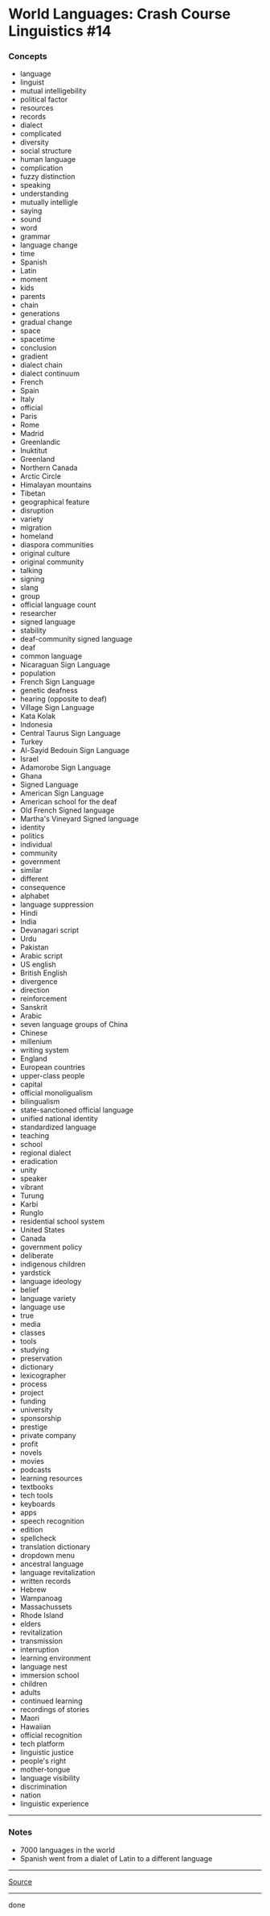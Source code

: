 # World Languages: Crash Course Linguistics #14

### Concepts

- language
- linguist
- mutual intelligebility
- political factor
- resources
- records
- dialect
- complicated
- diversity
- social structure
- human language
- complication
- fuzzy distinction
- speaking
- understanding
- mutually intelligle
- saying
- sound
- word
- grammar
- language change
- time
- Spanish
- Latin
- moment
- kids
- parents
- chain
- generations
- gradual change
- space
- spacetime
- conclusion
- gradient
- dialect chain
- dialect continuum
- French
- Spain
- Italy
- official
- Paris
- Rome
- Madrid
- Greenlandic
- Inuktitut
- Greenland
- Northern Canada
- Arctic Circle
- Himalayan mountains
- Tibetan
- geographical feature
- disruption
- variety
- migration
- homeland
- diaspora communities
- original culture
- original community
- talking
- signing
- slang
- group
- official language count
- researcher
- signed language
- stability
- deaf-community signed language
- deaf
- common language
- Nicaraguan Sign Language
- population
- French Sign Language
- genetic deafness
- hearing (opposite to deaf)
- Village Sign Language
- Kata Kolak
- Indonesia
- Central Taurus Sign Language
- Turkey
- Al-Sayid Bedouin Sign Language
- Israel
- Adamorobe Sign Language
- Ghana
- Signed Language
- American Sign Language
- American school for the deaf
- Old French Signed language
- Martha's Vineyard Signed language
- identity
- politics
- individual
- community
- government
- similar
- different
- consequence
- alphabet
- language suppression
- Hindi
- India
- Devanagari script
- Urdu
- Pakistan
- Arabic script
- US english
- British English
- divergence
- direction
- reinforcement
- Sanskrit
- Arabic
- seven language groups of China
- Chinese
- millenium
- writing system
- England
- European countries
- upper-class people
- capital
- official monoligualism
- bilingualism
- state-sanctioned official language
- unified national identity
- standardized language
- teaching
- school
- regional dialect
- eradication
- unity
- speaker
- vibrant
- Turung
- Karbi
- Runglo
- residential school system
- United States
- Canada
- government policy
- deliberate
- indigenous children
- yardstick
- language ideology
- belief
- language variety
- language use
- true
- media
- classes
- tools
- studying
- preservation
- dictionary
- lexicographer
- process
- project
- funding
- university
- sponsorship
- prestige
- private company
- profit
- novels
- movies
- podcasts
- learning resources
- textbooks
- tech tools
- keyboards
- apps
- speech recognition
- edition
- spellcheck
- translation dictionary
- dropdown menu
- ancestral language
- language revitalization
- written records
- Hebrew
- Wampanoag
- Massachussets
- Rhode Island
- elders
- revitalization
- transmission
- interruption
- learning environment
- language nest
- immersion school
- children
- adults
- continued learning
- recordings of stories
- Maori
- Hawaiian
- official recognition
- tech platform
- linguistic justice
- people's right
- mother-tongue
- language visibility
- discrimination
- nation
- linguistic experience

---

### Notes

- 7000 languages in the world
- Spanish went from a dialet of Latin to a different language

---

[Source](https://youtu.be/Nxyo83cQjhI)

---

done